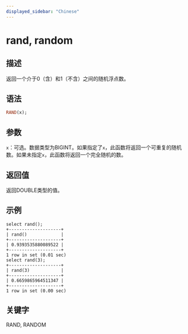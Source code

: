 ```yaml
---
displayed_sidebar: "Chinese"
---
```


# rand, random

## 描述

返回一个介于0（含）和1（不含）之间的随机浮点数。

## 语法

```Haskell
RAND(x);
```

## 参数

`x`：可选。数据类型为BIGINT。如果指定了`x`，此函数将返回一个可重复的随机数。如果未指定`x`，此函数将返回一个完全随机的数。

## 返回值

返回DOUBLE类型的值。

## 示例

```Plain Text
select rand();
+--------------------+
| rand()             |
+--------------------+
| 0.9393535880089522 |
+--------------------+
1 row in set (0.01 sec)
select rand(3);
+--------------------+
| rand(3)            |
+--------------------+
| 0.6659865964511347 |
+--------------------+
1 row in set (0.00 sec)
```

## 关键字

RAND, RANDOM